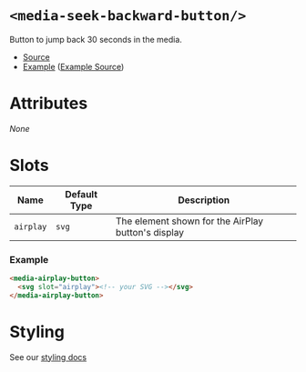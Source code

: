 # `<media-seek-backward-button/>`

Button to jump back 30 seconds in the media.

- [Source](../src/js/media-airplay-button.js)
- [Example](https://media-chrome.mux.dev/examples/control-elements/media-airplay-button.html) ([Example Source](../examples/control-elements/media-airplay-button.html))

# Attributes

_None_

# Slots

| Name      | Default Type | Description                                              |
| --------- | ------------ | -------------------------------------------------------- |
| `airplay` | `svg`        | The element shown for the AirPlay button's display |

### Example

```html
<media-airplay-button>
  <svg slot="airplay"><!-- your SVG --></svg>
</media-airplay-button>
```

# Styling

See our [styling docs](./styling.md#Buttons)
